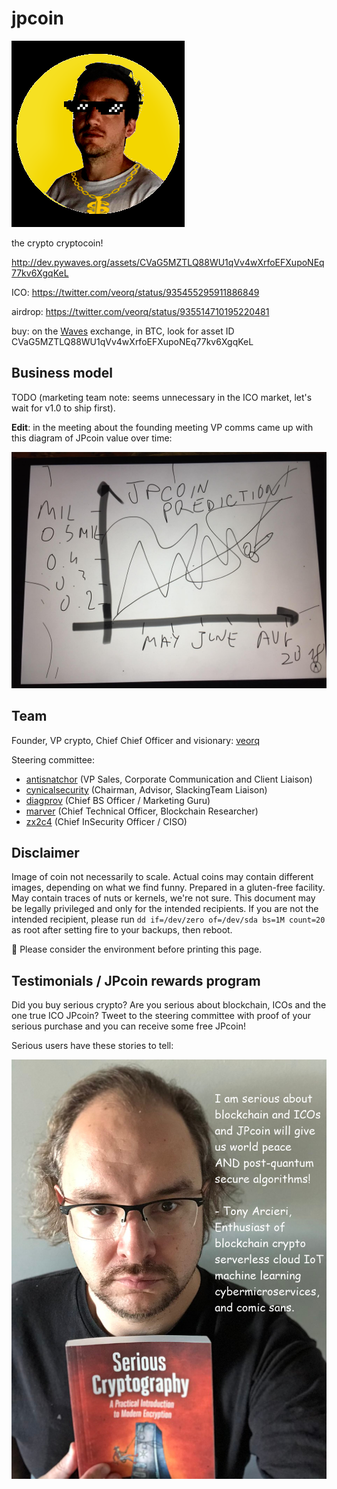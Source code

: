 # jpcoin

![jpcoin logo](jpcoin.png)

the crypto cryptocoin!

http://dev.pywaves.org/assets/CVaG5MZTLQ88WU1qVv4wXrfoEFXupoNEq77kv6XgqKeL

ICO: https://twitter.com/veorq/status/935455295911886849

airdrop: https://twitter.com/veorq/status/935514710195220481

buy: on the [Waves](https://wavesplatform.com/) exchange, in BTC, look
for asset ID CVaG5MZTLQ88WU1qVv4wXrfoEFXupoNEq77kv6XgqKeL

## Business model

TODO (marketing team note: seems unnecessary in the ICO market, let's wait for v1.0 to ship first).

**Edit**: in the meeting about the founding meeting VP comms came up with this 
diagram of JPcoin value over time:

![jpcoin world domination graph](graph.jpg)


## Team

Founder, VP crypto, Chief Chief Officer and visionary: [veorq](https://twitter.com/veorq)

Steering committee:

* [antisnatchor](https://twitter.com/antisnatchor) (VP Sales, Corporate Communication and Client Liaison)
* [cynicalsecurity](https://twitter.com/cynicalsecurity) (Chairman, Advisor, SlackingTeam Liaison)
* [diagprov](https://twitter.com/diavprov) (Chief BS Officer / Marketing Guru)
* [marver](https://twitter.com/marver) (Chief Technical Officer, Blockchain Researcher)
* [zx2c4](https://twitter.com/zx2c4) (Chief InSecurity Officer / CISO)

## Disclaimer

Image of coin not necessarily to scale. Actual coins may contain different images, depending on what we find funny. Prepared in a gluten-free facility. May contain traces of nuts or kernels, we're not sure. This document may be legally privileged and only for the intended recipients. If you are not the intended recipient, please run `dd if=/dev/zero of=/dev/sda bs=1M count=20` as root after setting fire to your backups, then reboot. 

🌲 Please consider the environment before printing this page. 

## Testimonials / JPcoin rewards program

Did you buy serious crypto? Are you serious about blockchain, ICOs and the one 
true ICO JPcoin? Tweet to the steering committee with proof of your serious 
purchase and you can receive some free JPcoin!

Serious users have these stories to tell:

![Tony loves ICOs!](tonylovesicos.jpg)
